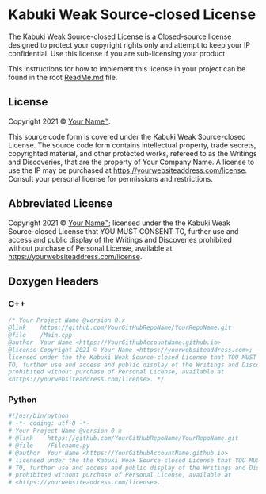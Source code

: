 # Kabuki Weak Source-closed License

The Kabuki Weak Source-closed License is a Closed-source license designed to protect your copyright rights only and attempt to keep your IP confidential. Use this license if you are sub-licensing your product.

This instructions for how to implement this license in your project can be found in the root [ReadMe.md](readme.md) file.

## License

Copyright 2021 © [Your Name™](https://yourwebsiteaddress.com).

This source code form is covered under the Kabuki Weak Source-closed License. The source code form contains intellectual property, trade secrets, copyrighted material, and other protected works, refereed to as the Writings and Discoveries, that are the property of Your Company Name. A license to use the IP may be purchased at <https://yourwebsiteaddress.com/license>. Consult your personal license for permissions and restrictions.

## Abbreviated License

Copyright 2021 © [Your Name™](https://yourwebsiteaddress.com/license); licensed under the the Kabuki Weak Source-closed License that YOU MUST CONSENT TO, further use and access and public display of the Writings and Discoveries prohibited without purchase of Personal License, available at <https://yourwebsiteaddress.com/license>.

## Doxygen Headers

### C++ 

```C++
/* Your Project Name @version 0.x
@link    https://github.com/YourGitHubRepoName/YourRepoName.git
@file    /Main.cpp
@author  Your Name <https://YourGithubAccountName.github.io>
@license Copyright 2021 © Your Name <https://yourwebsiteaddress.com>; 
licensed under the the Kabuki Weak Source-closed License that YOU MUST CONSENT 
TO, further use and access and public display of the Writings and Discoveries 
prohibited without purchase of Personal License, available at 
<https://yourwebsiteaddress.com/license>. */
```

### Python

```Python
#!/usr/bin/python
# -*- coding: utf-8 -*-
# Your Project Name @version 0.x
# @link    https://github.com/YourGitHubRepoName/YourRepoName.git
# @file    /Filename.py
# @author  Your Name <https://YourGithubAccountName.github.io>
# licensed under the the Kabuki Weak Source-closed License that YOU MUST CONSENT 
# TO, further use and access and public display of the Writings and Discoveries 
# prohibited without purchase of Personal License, available at 
# <https://yourwebsiteaddress.com/license>.
```
